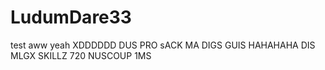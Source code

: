 # LudumDare33
test
aww yeah
XDDDDDD
DUS PRO
sACK MA DIGS GUIS
HAHAHAHA
DIS MLGX SKILLZ
720 NUSCOUP 1MS
